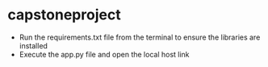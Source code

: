 # capstoneproject
- Run the requirements.txt file from the terminal to ensure the libraries are installed
- Execute the app.py file and open the local host link
